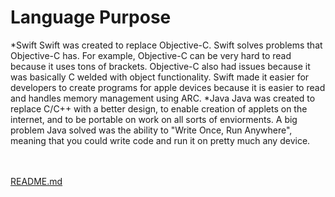 # Language Purpose
*Swift
Swift was created to replace Objective-C. Swift solves problems that Objective-C has. For example, Objective-C can be very hard to read because it uses tons of brackets. Objective-C also had issues because it was basically C welded with object functionality. Swift made it easier for developers to create programs for apple devices because it is easier to read and handles memory management using ARC.
*Java
Java was created to replace C/C++ with a better design, to enable creation of applets on the internet, and to be portable on work on all sorts of enviorments. A big problem Java solved was the ability to "Write Once, Run Anywhere", meaning that you could write code and run it on pretty much any device. 

<br><br>
[README.md](Home)
